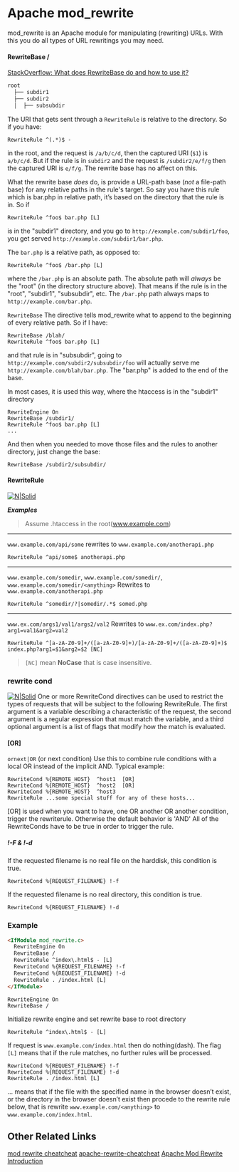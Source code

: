 # Apache mod_rewrite
mod_rewrite is an Apache module for manipulating (rewriting) URLs. With this you do all types of URL rewritings you may need.


#### RewriteBase /
[StackOverflow: What does RewriteBase do and how to use it?](https://stackoverflow.com/a/21348047/11720080)

```bash
root
  ├── subdir1
  ├── subdir2
  │  ├── subsubdir
```


The URI that gets sent through a `RewriteRule` is relative to the directory. So if you have:

    RewriteRule ^(.*)$ - 

in the root, and the request is `/a/b/c/d`, then the captured URI (`$1`) is `a/b/c/d`. But if the rule is in `subdir2` and the request is `/subdir2/e/f/g` then the captured URI is `e/f/g`. The rewrite base has no affect on this.

What the rewrite base *does* do, is provide a URL-path base (*not* a file-path base) for any relative paths in the rule's target.
So say you have this rule which is bar.php in relative path, it’s based on the directory that the rule is in. So if

    RewriteRule ^foo$ bar.php [L]
    
is in the "subdir1" directory, and you go to `http://example.com/subdir1/foo`, you get served `http://example.com/subdir1/bar.php`. 

The `bar.php` is a relative path, as opposed to:

    RewriteRule ^foo$ /bar.php [L]

where the `/bar.php` is an absolute path. The absolute path will *always* be the "root" (in the directory structure above). That means if the rule is in the "root", "subdir1", "subsubdir", etc. The `/bar.php` path always maps to `http://example.com/bar.php`. 

`RewriteBase` The directive tells mod_rewrite what to append to the beginning of every relative path. So if I have:

    RewriteBase /blah/
    RewriteRule ^foo$ bar.php [L]

and that rule is in "subsubdir", going to `http://example.com/subdir2/subsubdir/foo` will actually serve me `http://example.com/blah/bar.php`. The "bar.php" is added to the end of the base.

In most cases, it is used this way, where the htaccess is in the "subdir1" directory

    RewriteEngine On
    RewriteBase /subdir1/
    RewriteRule ^foo$ bar.php [L]
    ...

And then when you needed to move those files and the rules to another directory, just change the base:

    RewriteBase /subdir2/subsubdir/
    
    
#### RewriteRule

[![N|Solid](https://httpd.apache.org/docs/2.4/images/syntax_rewriterule.png)](https://httpd.apache.org/docs/2.4/rewrite/intro.html)

***Examples***

> Assume .htaccess in the root(www.example.com)
   
---
`www.example.com/api/some`  rewrites to `www.example.com/anotherapi.php`

    RewriteRule ^api/some$ anotherapi.php

---
`www.example.com/somedir`, `www.example.com/somedir/`, `www.example.com/somedir/<anything>` Rewrites to `www.example.com/anotherapi.php`

    RewriteRule ^somedir/?|somedir/.*$ somed.php
    
---
`www.ex.com/args1/val1/args2/val2` Rewrites to `www.ex.com/index.php?arg1=val1&arg2=val2`

    RewriteRule ^[a-zA-Z0-9]+/([a-zA-Z0-9]+)/[a-zA-Z0-9]+/([a-zA-Z0-9]+)$ index.php?arg1=$1&arg2=$2 [NC]

> `[NC]` mean **NoCase** that is case insensitive.


### rewrite cond
[![N|Solid](https://httpd.apache.org/docs/2.4/images/syntax_rewritecond.png)](https://httpd.apache.org/docs/2.4/rewrite/intro.html)
One or more RewriteCond directives can be used to restrict the types of requests that will be subject to the following RewriteRule. The first argument is a variable describing a characteristic of the request, the second argument is a regular expression that must match the variable, and a third optional argument is a list of flags that modify how the match is evaluated.


#### [OR]
`ornext|OR` (or next condition) Use this to combine rule conditions with a local OR instead of the implicit AND. Typical example:

    RewriteCond %{REMOTE_HOST}  ^host1  [OR]
    RewriteCond %{REMOTE_HOST}  ^host2  [OR]
    RewriteCond %{REMOTE_HOST}  ^host3
    RewriteRule ...some special stuff for any of these hosts...

[OR] is used when you want to have, one OR another OR another condition, trigger the rewriterule. Otherwise the default behavior is 'AND' All of the RewriteConds have to be true in order to trigger the rule.

##### !-F &  !-d

If the requested filename is no real file on the harddisk, this condition is true.

    RewriteCond %{REQUEST_FILENAME} !-f

If the requested filename is no real directory, this condition is true.

    RewriteCond %{REQUEST_FILENAME} !-d


### Example
```html
<IfModule mod_rewrite.c>
  RewriteEngine On
  RewriteBase /
  RewriteRule ^index\.html$ - [L]
  RewriteCond %{REQUEST_FILENAME} !-f
  RewriteCond %{REQUEST_FILENAME} !-d
  RewriteRule . /index.html [L]
</IfModule>
```

    RewriteEngine On
    RewriteBase /

Initialize rewrite engine and set rewrite base to root directory

    RewriteRule ^index\.html$ - [L]
    
If request is `www.example.com/index.html` then do nothing(dash). The flag `[L]` means that if the rule matches, no further rules will be processed.

    RewriteCond %{REQUEST_FILENAME} !-f
    RewriteCond %{REQUEST_FILENAME} !-d
    RewriteRule . /index.html [L]

… means that if the file with the specified name in the browser doesn’t exist, or the directory in the browser doesn’t exist then procede to the rewrite rule below, that is rewrite `www.example.com/<anything>` to `www.example.com/index.html`.

## Other Related Links
[mod rewrite cheatcheat](https://mod-rewrite-cheatsheet.com/)
[apache-rewrite-cheatcheat](https://github.com/headsnet/apache-rewrite-cheatsheet)
[Apache Mod Rewrite Introduction](https://httpd.apache.org/docs/2.4/rewrite/intro.html)





